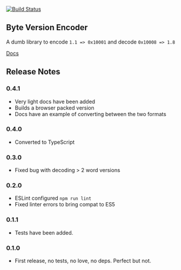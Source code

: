 [![Build Status](https://travis-ci.org/interlock/js-byte-version-encoder.svg?branch=master)](https://travis-ci.org/interlock/js-byte-version-encoder)

## Byte Version Encoder

A dumb library to encode `1.1 => 0x10001` and decode `0x10008 => 1.8`

[Docs](https://interlock.github.io/js-byte-version-encoder/)

## Release Notes

### 0.4.1
- Very light docs have been added
- Builds a browser packed version
- Docs have an example of converting between the two formats

### 0.4.0
- Converted to TypeScript

### 0.3.0
- Fixed bug with decoding > 2 word versions

### 0.2.0

- ESLint configured `npm run lint`
- Fixed linter errors to bring compat to ES5

### 0.1.1

- Tests have been added.

### 0.1.0

- First release, no tests, no love, no deps. Perfect but not. 
